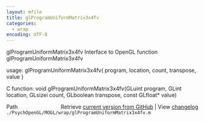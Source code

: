 ```yaml
---
layout: mfile
title: glProgramUniformMatrix3x4fv
categories:
  - wrap
encoding: UTF-8
---
```


glProgramUniformMatrix3x4fv  Interface to OpenGL function glProgramUniformMatrix3x4fv

usage:  glProgramUniformMatrix3x4fv( program, location, count, transpose, value )

C function:  void glProgramUniformMatrix3x4fv(GLuint program, GLint location, GLsizei count, GLboolean transpose, const GLfloat\* value)


<div class="code_header" style="text-align:right;">
  <span style="float:left;">Path&nbsp;&nbsp;</span> <span class="counter">Retrieve <a href=
  "https://raw.github.com/Psychtoolbox-3/Psychtoolbox-3/beta/./PsychOpenGL/MOGL/wrap/glProgramUniformMatrix3x4fv.m">current version from GitHub</a> | View <a href=
  "https://github.com/Psychtoolbox-3/Psychtoolbox-3/commits/beta/./PsychOpenGL/MOGL/wrap/glProgramUniformMatrix3x4fv.m">changelog</a></span>
</div>
<div class="code">
  <code>./PsychOpenGL/MOGL/wrap/glProgramUniformMatrix3x4fv.m</code>
</div>

